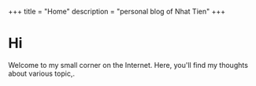 +++
title = "Home"
description = "personal blog of Nhat Tien"
+++

# Hi

Welcome to my small corner on the Internet. Here, you'll find my thoughts about various topic,.
